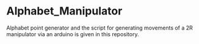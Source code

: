 # Alphabet_Manipulator

Alphabet point generator and the script for generating movements of a 2R manipulator via an arduino is given in this repository.
